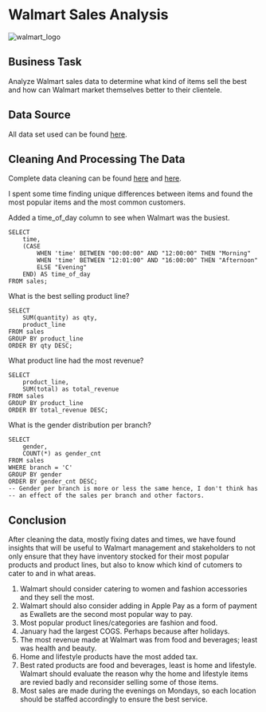 # Walmart Sales Analysis

![walmart_logo](https://github.com/jennttraan/Walmart-Sales-Analysis/assets/144400508/f6ef8f79-e4c6-42e0-b4b9-21f4203c50a5)


## Business Task
Analyze Walmart sales data to determine what kind of items sell the best and how can Walmart market themselves better to their clientele.

## Data Source
All data set used can be found [here](https://github.com/jennttraan/Walmart-Sales-Analysis/blob/main/WalmartSalesData.csv.csv). 

## Cleaning And Processing The Data

Complete data cleaning can be found [here](https://github.com/jennttraan/Walmart-Sales-Analysis/blob/main/EDA%20for%20Walmart%20Sales) and [here](https://github.com/jennttraan/Walmart-Sales-Analysis/blob/main/Data%20Cleaning).

I spent some time finding unique differences between items and found the most popular items and the most common customers.

Added a time_of_day column to see when Walmart was the busiest.
```
SELECT
	time,
	(CASE
		WHEN 'time' BETWEEN "00:00:00" AND "12:00:00" THEN "Morning"
        WHEN 'time' BETWEEN "12:01:00" AND "16:00:00" THEN "Afternoon"
        ELSE "Evening"
    END) AS time_of_day
FROM sales;
```
What is the best selling product line?
```
SELECT
	SUM(quantity) as qty,
    product_line
FROM sales
GROUP BY product_line
ORDER BY qty DESC;
```

What product line had the most revenue?
```
SELECT
	product_line,
	SUM(total) as total_revenue
FROM sales
GROUP BY product_line
ORDER BY total_revenue DESC;
```
What is the gender distribution per branch?
```
SELECT
	gender,
	COUNT(*) as gender_cnt
FROM sales
WHERE branch = 'C'
GROUP BY gender
ORDER BY gender_cnt DESC;
-- Gender per branch is more or less the same hence, I don't think has
-- an effect of the sales per branch and other factors.
```

## Conclusion

After cleaning the data, mostly fixing dates and times, we have found insights that will be useful to Walmart management and stakeholders to not only ensure that they have inventory stocked for their most popular products and product lines, but also to know which kind of cutomers to cater to and in what areas.

1. Walmart should consider catering to women and fashion accessories and they sell the most.
2. Walmart should also consider adding in Apple Pay as a form of payment as Ewallets are the second most popular way to pay.
3. Most popular product lines/categories are fashion and food.
4. January had the largest COGS. Perhaps because after holidays.
5. The most revenue made at Walmart was from food and beverages; least was health and beauty.
6. Home and lifestyle products have the most added tax.
7. Best rated products are food and beverages, least is home and lifestyle. Walmart should evaluate the reason why the home and lifestyle items are revied badly and reconsider selling some of those items.
8. Most sales are made during the evenings on Mondays, so each location should be staffed accordingly to ensure the best service. 
